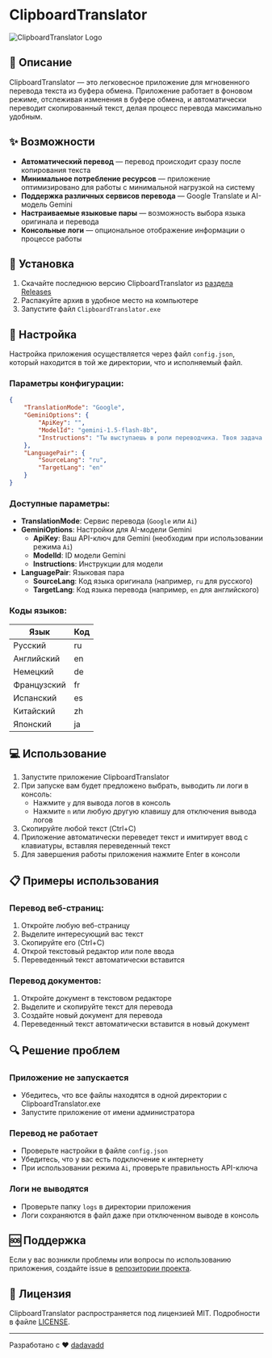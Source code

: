 # ClipboardTranslator

![ClipboardTranslator Logo](ClipboardTranslator/icon.ico)

## 📝 Описание

ClipboardTranslator — это легковесное приложение для мгновенного перевода текста из буфера обмена. Приложение работает в фоновом режиме, отслеживая изменения в буфере обмена, и автоматически переводит скопированный текст, делая процесс перевода максимально удобным.

## ✨ Возможности

- **Автоматический перевод** — перевод происходит сразу после копирования текста
- **Минимальное потребление ресурсов** — приложение оптимизировано для работы с минимальной нагрузкой на систему
- **Поддержка различных сервисов перевода** — Google Translate и AI-модель Gemini
- **Настраиваемые языковые пары** — возможность выбора языка оригинала и перевода
- **Консольные логи** — опциональное отображение информации о процессе работы

## 🚀 Установка

1. Скачайте последнюю версию ClipboardTranslator из [раздела Releases](https://github.com/dadavadd/ClipboardTranslator/releases)
2. Распакуйте архив в удобное место на компьютере
3. Запустите файл `ClipboardTranslator.exe`

## 🔧 Настройка

Настройка приложения осуществляется через файл `config.json`, который находится в той же директории, что и исполняемый файл.

### Параметры конфигурации:

```json
{
    "TranslationMode": "Google",
    "GeminiOptions": {
        "ApiKey": "",
        "ModelId": "gemini-1.5-flash-8b",
        "Instructions": "Ты выступаешь в роли переводчика. Твоя задача - точно перевести предоставленный текст с языка {0} на язык {1}..."
    },
    "LanguagePair": {
        "SourceLang": "ru",
        "TargetLang": "en"
    }
}
```

### Доступные параметры:

- **TranslationMode**: Сервис перевода (`Google` или `Ai`)
- **GeminiOptions**: Настройки для AI-модели Gemini
  - **ApiKey**: Ваш API-ключ для Gemini (необходим при использовании режима `Ai`)
  - **ModelId**: ID модели Gemini
  - **Instructions**: Инструкции для модели
- **LanguagePair**: Языковая пара
  - **SourceLang**: Код языка оригинала (например, `ru` для русского)
  - **TargetLang**: Код языка перевода (например, `en` для английского)

### Коды языков:

| Язык       | Код |
|------------|-----|
| Русский    | ru  |
| Английский | en  |
| Немецкий   | de  |
| Французский| fr  |
| Испанский  | es  |
| Китайский  | zh  |
| Японский   | ja  |

## 💻 Использование

1. Запустите приложение ClipboardTranslator
2. При запуске вам будет предложено выбрать, выводить ли логи в консоль:
   - Нажмите `y` для вывода логов в консоль
   - Нажмите `n` или любую другую клавишу для отключения вывода логов
3. Скопируйте любой текст (Ctrl+C)
4. Приложение автоматически переведет текст и имитирует ввод с клавиатуры, вставляя переведенный текст
5. Для завершения работы приложения нажмите Enter в консоли

## 📋 Примеры использования

### Перевод веб-страниц:
1. Откройте любую веб-страницу
2. Выделите интересующий вас текст
3. Скопируйте его (Ctrl+C)
4. Открой текстовый редактор или поле ввода
5. Переведенный текст автоматически вставится

### Перевод документов:
1. Откройте документ в текстовом редакторе
2. Выделите и скопируйте текст для перевода
3. Создайте новый документ для перевода
4. Переведенный текст автоматически вставится в новый документ

## 🔍 Решение проблем

### Приложение не запускается
- Убедитесь, что все файлы находятся в одной директории с ClipboardTranslator.exe
- Запустите приложение от имени администратора

### Перевод не работает
- Проверьте настройки в файле `config.json`
- Убедитесь, что у вас есть подключение к интернету
- При использовании режима `Ai`, проверьте правильность API-ключа

### Логи не выводятся
- Проверьте папку `logs` в директории приложения
- Логи сохраняются в файл даже при отключенном выводе в консоль

## 🆘 Поддержка

Если у вас возникли проблемы или вопросы по использованию приложения, создайте issue в [репозитории проекта]([ClipboardTranslator/issues](https://github.com/dadavadd/ClipboardTranslator/issues)).

## 📄 Лицензия

ClipboardTranslator распространяется под лицензией MIT. Подробности в файле [LICENSE](ClipboardTranslator/blob/master/LICENSE.txt).

---

Разработано с ❤️ [dadavadd](https://github.com/dadavadd)
